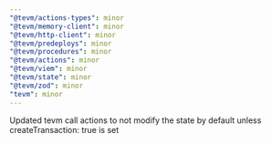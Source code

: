 ```yaml
---
"@tevm/actions-types": minor
"@tevm/memory-client": minor
"@tevm/http-client": minor
"@tevm/predeploys": minor
"@tevm/procedures": minor
"@tevm/actions": minor
"@tevm/viem": minor
"@tevm/state": minor
"@tevm/zod": minor
"tevm": minor
---
```


Updated tevm call actions to not modify the state by default unless createTransaction: true is set
